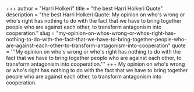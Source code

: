 +++
author = "Harri Holkeri"
title = "the best Harri Holkeri Quote"
description = "the best Harri Holkeri Quote: My opinion on who's wrong or who's right has nothing to do with the fact that we have to bring together people who are against each other, to transform antagonism into cooperation."
slug = "my-opinion-on-whos-wrong-or-whos-right-has-nothing-to-do-with-the-fact-that-we-have-to-bring-together-people-who-are-against-each-other-to-transform-antagonism-into-cooperation"
quote = '''My opinion on who's wrong or who's right has nothing to do with the fact that we have to bring together people who are against each other, to transform antagonism into cooperation.'''
+++
My opinion on who's wrong or who's right has nothing to do with the fact that we have to bring together people who are against each other, to transform antagonism into cooperation.
